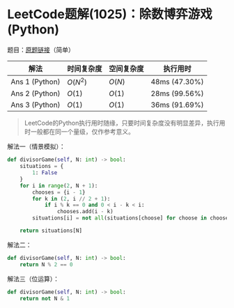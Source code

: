 # LeetCode题解(1025)：除数博弈游戏(Python)

题目：[原题链接](https://leetcode-cn.com/problems/divisor-game/)（简单）

| 解法           | 时间复杂度 | 空间复杂度 | 执行用时      |
| -------------- | ---------- | ---------- | ------------- |
| Ans 1 (Python) | $O(N^2)$   | $O(N)$     | 48ms (47.30%) |
| Ans 2 (Python) | $O(1)$     | $O(1)$     | 28ms (99.56%) |
| Ans 3 (Python) | $O(1)$     | $O(1)$     | 36ms (91.69%) |

>  LeetCode的Python执行用时随缘，只要时间复杂度没有明显差异，执行用时一般都在同一个量级，仅作参考意义。

解法一（情景模拟）：

```python
def divisorGame(self, N: int) -> bool:
    situations = {
        1: False
    }
    for i in range(2, N + 1):
        chooses = {i - 1}
        for k in (2, i // 2 + 1):
            if i % k == 0 and 0 < i - k < i:
                chooses.add(i - k)
        situations[i] = not all(situations[choose] for choose in chooses)

    return situations[N]
```

解法二：

```python
def divisorGame(self, N: int) -> bool:
    return N % 2 == 0
```

解法三（位运算）：

```python
def divisorGame(self, N: int) -> bool:
    return not N & 1
```